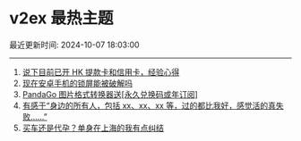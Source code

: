 # v2ex 最热主题

最近更新时间: 2024-10-07 18:03:00

--- 
1. [说下目前已开 HK 提款卡和信用卡，经验心得](https://www.v2ex.com/t/1077971) 
2. [现在安卓手机的锁屏能被破解吗](https://www.v2ex.com/t/1077976) 
3. [PandaGo 图片格式转换器送[永久兑换码或年订阅]](https://www.v2ex.com/t/1077985) 
4. [有感于“身边的所有人，包括 xx、xx、xx 等，过的都比我好，感觉活的真失败……”](https://www.v2ex.com/t/1077981) 
5. [买车还是代孕？单身在上海的我有点纠结](https://www.v2ex.com/t/1077996) 
